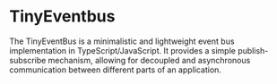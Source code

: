 # TinyEventbus
The TinyEventBus is a minimalistic and lightweight event bus implementation in TypeScript/JavaScript. It provides a simple publish-subscribe mechanism, allowing for decoupled and asynchronous communication between different parts of an application.
